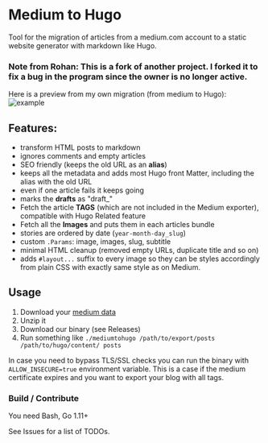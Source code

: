 # Medium to Hugo
Tool for the migration of articles from a medium.com account to a static website generator with markdown like Hugo.

### Note from Rohan: This is a fork of another project. I forked it to fix a bug in the program since the owner is no longer active. 

Here is a preview from my own migration (from medium to Hugo):
![example](./preview.png)

## Features:
* transform HTML posts to markdown
* ignores comments and empty articles
* SEO friendly (keeps the old URL as an **alias**)
* keeps all the metadata and adds most Hugo front Matter, including the alias with the old URL
* even if one article fails it keeps going
* marks the **drafts** as "draft_"
* Fetch the article **TAGS** (which are not included in the Medium exporter), compatible with Hugo Related feature
* Fetch all the **Images** and puts them in each articles bundle
* stories are ordered by date (`year-month-day_slug`)
* custom `.Params`: image, images, slug, subtitle
* minimal HTML cleanup (removed empty URLs, duplicate title and so on)
* adds `#layout...` suffix to every image so they can be styles accordingly from plain CSS with exactly same style as on Medium.

## Usage

1. Download your [medium data](https://help.medium.com/hc/en-us/articles/115004745787-Download-your-information)
2. Unzip it
3. Download our binary (see Releases)
4. Run something like `./mediumtohugo /path/to/export/posts /path/to/hugo/content/ posts`

In case you need to bypass TLS/SSL checks you can run the binary with `ALLOW_INSECURE=true` environment variable. This is a case if the medium certificate expires and you want to export your blog with all tags.


### Build / Contribute
You need Bash, Go 1.11+

See Issues for a list of TODOs.
